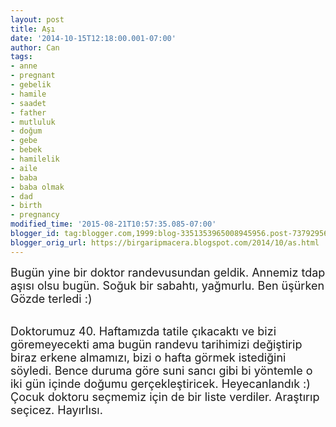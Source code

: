 ```yaml
---
layout: post
title: Aşı
date: '2014-10-15T12:18:00.001-07:00'
author: Can
tags:
- anne
- pregnant
- gebelik
- hamile
- saadet
- father
- mutluluk
- doğum
- gebe
- bebek
- hamilelik
- aile
- baba
- baba olmak
- dad
- birth
- pregnancy
modified_time: '2015-08-21T10:57:35.085-07:00'
blogger_id: tag:blogger.com,1999:blog-3351353965008945956.post-7379295607884979314
blogger_orig_url: https://birgaripmacera.blogspot.com/2014/10/as.html
---
```


<span style="font-size: large;">Bugün yine bir doktor randevusundan geldik. Annemiz tdap aşısı olsu bugün. Soğuk bir sabahtı, yağmurlu. Ben üşürken Gözde terledi :)</span><br />
<a name='more'></a><br />
<div>
<span style="font-size: large;">Doktorumuz 40. Haftamızda tatile çıkacaktı ve bizi göremeyecekti ama bugün randevu tarihimizi değiştirip biraz erkene almamızı, bizi o hafta görmek istediğini söyledi. Bence duruma göre suni sancı gibi bi yöntemle o iki gün içinde doğumu gerçekleştiricek. Heyecanlandık :)&nbsp;</span></div>
<div>
<span style="font-size: large;">Çocuk doktoru seçmemiz için de bir liste verdiler. Araştırıp seçicez. Hayırlısı.</span></div>
